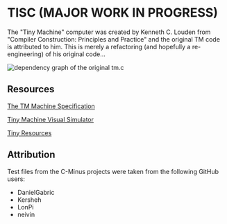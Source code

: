 # TISC    (MAJOR WORK IN PROGRESS)

The "Tiny Machine" computer was created by Kenneth C. Louden from "Compiler Construction: Principles and Practice" and the original TM code is attributed to him. This is merely a refactoring (and hopefully a re-engineering) of his original code...

![dependency graph of the original tm.c](https://i.imgur.com/L5ShNJy.png)

## Resources

[The TM Machine Specification](https://faculty.chas.uni.edu/~wallingf/teaching/cs4550/compiler/specification-tm.html)

[Tiny Machine Visual Simulator](http://david-white.net/tmvs.html#references)

[Tiny Resources](https://github.com/ejacky/tiny)

## Attribution

Test files from the C-Minus projects were taken from the following GitHub users:

- DanielGabric
- Kersheh
- LonPi
- neivin
